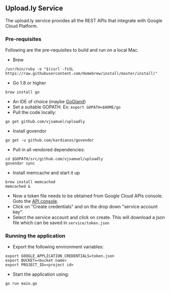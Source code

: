 ## Upload.ly Service

The upload.ly service provides all the REST APIs that integrate with Google Cloud Platform.

### Pre-requisites

Following are the pre-requisites to build and run on a local Mac.

* Brew

```
/usr/bin/ruby -e "$(curl -fsSL https://raw.githubusercontent.com/Homebrew/install/master/install)"
```

* Go 1.8 or higher

```
brew install go
```

* An IDE of choice (maybe [GoGland](https://www.jetbrains.com/go/download/))
* Set a suitable GOPATH. Ex: `export GOPATH=$HOME/go`
* Pull the code locally:

```
go get github.com/vjsamuel/uploadly
```

* Install govendor

```
go get -u github.com/kardianos/govendor
```

* Pull in all vendored dependencies:

```
cd $GOPATH/src/github.com/vjsamuel/uploadly
govendor sync
```

* Install memcache and start it up

```
brew install memcached
memcached &
```

* Now a token file needs to be obtained from Google Cloud APIs console. Goto the [API console](https://console.developers.google.com/apis/credentials).
 * Click on "Create credentials" and on the drop down "service account key".
 * Select the service account and click on create. This will download a json file which can be saved in `service/token.json`

### Running the application

* Export the following environment variables:

```
export GOOGLE_APPLICATION_CREDENTIALS=token.json 
export BUCKET=<bucket name>
export PROJECT_ID=<project id>
```

* Start the application using:

```
go run main.go

```

